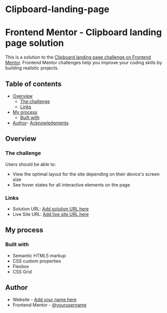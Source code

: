 # Clipboard-landing-page
# Frontend Mentor - Clipboard landing page solution

This is a solution to the [Clipboard landing page challenge on Frontend Mentor](https://www.frontendmentor.io/challenges/clipboard-landing-page-5cc9bccd6c4c91111378ecb9). Frontend Mentor challenges help you improve your coding skills by building realistic projects.

## Table of contents

- [Overview](#overview)
  - [The challenge](#the-challenge)
  - [Links](#links)
- [My process](#my-process)
  - [Built with](#built-with)
- [Author](#author)- [Acknowledgments](#acknowledgments)

## Overview

### The challenge

Users should be able to:

- View the optimal layout for the site depending on their device's screen size
- See hover states for all interactive elements on the page

### Links

- Solution URL: [Add solution URL here](https://github.com/wulzymart/Clipboard-landing-page)
- Live Site URL: [Add live site URL here](https://wulzymart.github.io/Clipboard-landing-page)

## My process

### Built with

- Semantic HTML5 markup
- CSS custom properties
- Flexbox
- CSS Grid

## Author

- Website - [Add your name here](https://www.webcouture.com.ng)
- Frontend Mentor - [@yourusername](https://www.frontendmentor.io/profile/wulzymart)
